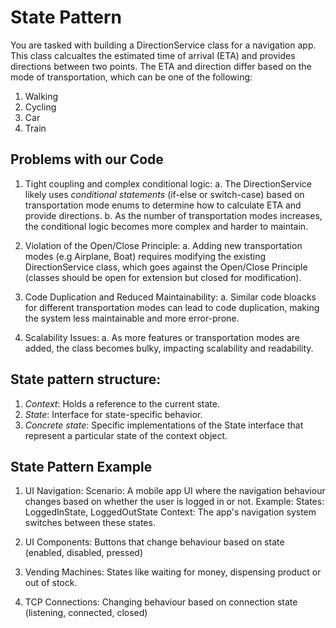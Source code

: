 # State Pattern
You are tasked with building a DirectionService class for a navigation app. This class calcualtes the estimated time of arrival (ETA) and provides directions between two points. The ETA and direction differ based on the mode of transportation, which can be one of the following:

1. Walking
2. Cycling
3. Car
4. Train

## Problems with our Code
1. Tight coupling and complex conditional logic:
    a. The DirectionService likely uses *conditional statements* (if-else or switch-case) based on transportation mode enums to determine how to calculate ETA and provide directions.
    b. As the number of transportation modes increases, the conditional logic becomes more complex and harder to maintain.

2. Violation of the Open/Close Principle:
    a. Adding new transportation modes (e.g Airplane, Boat) requires modifying the existing DirectionService class, which goes against the Open/Close Principle (classes should be open for extension but closed for modification).

3. Code Duplication and Reduced Maintainability:
    a. Similar code bloacks for different transportation modes can lead to code duplication, making the system less maintainable and more error-prone.

4. Scalability Issues:
    a. As more features or transportation modes are added, the class becomes bulky, impacting scalability and readability.


## State pattern structure:
1. *Context*: Holds a reference to the current state.
2. *State*: Interface for state-specific behavior.
3. *Concrete state*: Specific implementations of the State interface that represent a particular state of the context object.


## State Pattern Example
1. UI Navigation:
    Scenario: A mobile app UI where the navigation behaviour changes based on whether the user is logged in or not.
 Example:
    States: LoggedInState, LoggedOutState
    Context: The app's navigation system switches between these states.

2. UI Components: Buttons that change behaviour based on state (enabled, disabled, pressed)

3. Vending Machines: States like waiting for money, dispensing product or out of stock.

4. TCP Connections: Changing behaviour based on connection state (listening, connected, closed)
